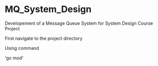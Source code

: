 # MQ_System_Design
Developement of a Message Queue System for System Design Course Project

First navigate to the project directory

Using command 

'go mod'
